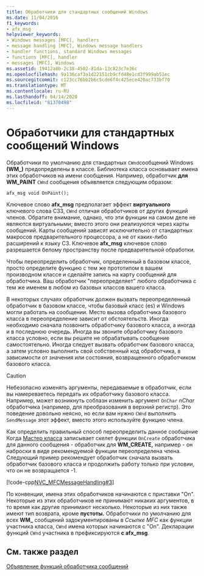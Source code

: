 ```yaml
---
title: Обработчики для стандартных сообщений Windows
ms.date: 11/04/2016
f1_keywords:
- afx_msg
helpviewer_keywords:
- Windows messages [MFC], handlers
- message handling [MFC], Windows message handlers
- handler functions, standard Windows messages
- functions [MFC], handler
- messages [MFC], Windows
ms.assetid: 19412a8b-2c38-4502-81da-13c823c7e36c
ms.openlocfilehash: 9a136caf3a1d22151cb9cfd48e1cd3f999ab51ec
ms.sourcegitcommit: c123cc76bb2b6c5cde6f4c425ece420ac733bf70
ms.translationtype: MT
ms.contentlocale: ru-RU
ms.lasthandoff: 04/14/2020
ms.locfileid: "81370498"
---
```

# <a name="handlers-for-standard-windows-messages"></a>Обработчики для стандартных сообщений Windows

Обработчики по умолчанию для стандартных `CWnd`сообщений Windows **(WM_)** предопределены в классе. Библиотека класса основывает имена этих обработчиков на имени сообщения. Например, обработчик **для WM_PAINT** `CWnd` сообщения объявляется следующим образом:

`afx_msg void OnPaint();`

Ключевое слово **afx_msg** предполагает эффект **виртуального** ключевого слова СЗЗ, `CWnd` отличая обработчиков от других функций членов. Обратите внимание, однако, что эти функции на самом деле не являются виртуальными; вместо этого они реализуются через карты сообщений. Карты сообщений зависят исключительно от стандартных макросов предварительного процессора, а не от каких-либо расширений к языку СЗ. Ключевое **afx_msg** ключевое слово разрешается белому пространству после предварительной обработки.

Чтобы переопределить обработчик, определенный в базовом классе, просто определите функцию с тем же прототипом в вашем производном классе и сделайте запись на карту сообщений для обработчика. Ваш обработчик "переопределяет" любого обработчика с тем же именем в любом из базовых классов вашего класса.

В некоторых случаях обработчик должен вызвать переопределенный обработчик в базовом классе, чтобы базовый класс (es) и Windows могли работать на сообщении. Место вызова обработчика базового класса в переопределение зависит от обстоятельств. Иногда необходимо сначала позвонить обработчику базового класса, а иногда и в последнюю очередь. Иногда вы звоните обработчику базового класса условно, если вы решите не обрабатывать сообщение самостоятельно. Иногда следует вызвать обработчик базового класса, а затем условно выполнить свой собственный код обработчика, в зависимости от значения или состояния, возвращенного обработчиком базового класса.

> [!CAUTION]
> Небезопасно изменять аргументы, передаваемые в обработчик, если вы намереваетесь передать их обработчику базового класса. Например, может возникнуть соблазн изменить аргумент `OnChar` *nChar* обработчика (например, для преобразования в верхний регистр). Это поведение довольно неясно, но если вам нужно `CWnd` выполнить `SendMessage` этот эффект, вместо этого используйте функцию члена.

Как определить правильный способ переопределить данное сообщение Когда [Мастер класса](reference/mfc-class-wizard.md) записывает скелет функции `OnCreate` обработчика для данного сообщения - обработчик для **WM_CREATE,** например - он наброски в виде рекомендуемой функции переопределена члена. Следующий пример рекомендует обработчик сначала вызвать обработчик базового класса и продолжить работу только при условии, что он не возвращается -1.

[!code-cpp[NVC_MFCMessageHandling#3](../mfc/codesnippet/cpp/handlers-for-standard-windows-messages_1.cpp)]

По конвенции, имена этих обработчиков начинаются с приставки "On". Некоторые из этих обработчиков не принимают никаких аргументов, в то время как другие принимают несколько. Некоторые из них также имеют тип возврата, кроме **пустоты.** Обработчики по умолчанию для всех **WM_** сообщений задокументированы в *Ссылке MFC* как функции участника класса, `CWnd` имена которых начинаются с "On". Декларации функций `CWnd` участника в префиксируются **с afx_msg**.

## <a name="see-also"></a>См. также раздел

[Объявление функций обработчика сообщений](../mfc/declaring-message-handler-functions.md)
